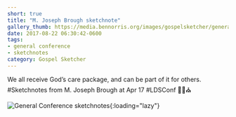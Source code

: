 ```yaml
---
short: true
title: "M. Joseph Brough sketchnote"
gallery_thumb: https://media.bennorris.org/images/gospelsketcher/general-conference/apr-2017/general-conference-brough-sketchnote.jpg
date: 2017-08-22 06:30:42-0600
tags:
- general conference
- sketchnotes
category: Gospel Sketcher
---
```


We all receive God’s care package, and can be part of it for others. #Sketchnotes from M. Joseph Brough at Apr 17 #LDSConf ✍🏼⛪️

![General Conference sketchnotes](https://media.bennorris.org/images/gospelsketcher/general-conference/apr-2017/general-conference-brough-sketchnote.jpg){:loading="lazy"}
